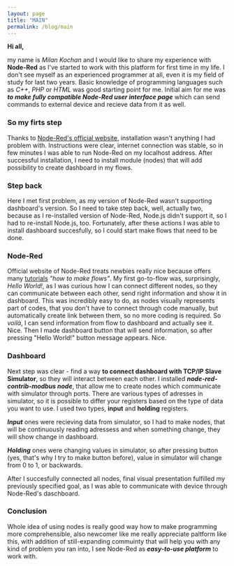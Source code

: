 ```yaml
---
layout: page
title: "MAIN"
permalink: /blog/main
---
```


**Hi all,**

my name is *Milan Kochan* and I would like to share my experience with **Node-Red** as I've started to work with this platform for first time in my life.
I don't see myself as an experienced programmer at all, even it is my field of study for last two years. Basic knowledge of programming languages such as *C++*, *PHP* or *HTML* was good starting point for me. 
Initial aim for me was **_to make fully compatible Node-Red user interface page_** which can send commands to external device and recieve data from it as well.


### So my firts step
Thanks to [Node-Red's official website](https://nodered.org/), installation wasn't anything I had problem with. Instructions were clear, internet connection was stable, so in few minutes I was able to run Node-Red on my localhost address.
After successful installation, I need to install module (nodes) that will add possibility to create dashboard in my flows. 


### Step back
Here I met first problem, as my version of Node-Red wasn't supporting dashboard's version.
So I need to take step back, well, actually two, because as I re-installed version of Node-Red, Node.js didn't support it, so I had to re-install Node.js, too. Fortunately, after these actions I was able to install dashboard succesfully, so I could start make flows that need to be done.

### Node-Red
Official website of Node-Red treats newbies really nice because offers many [tutorials](https://nodered.org/docs/) *"how to make flows"*. My first go-to-flow was, surprisingly, *Hello World!*, as I was curious how I can connect different nodes, so they can communicate between each other, send right information and show it in dashboard.
This was incredibly easy to do, as nodes visually represents part of codes, that you don't have to connect through code manually, but automatically create link between them, so no more coding is required. 
So *voilà*, I can send information from flow to dashboard and actually see it. Nice. Then I made dashboard button that will send information, so after pressing "Hello World!" button message appears. Nice.

### Dashboard
Next step was clear - find a way **to connect dashboard with TCP/IP Slave Simulator**, so they will interact between each other. I installed **_node-red-contrib-modbus node_**, that allow me to create nodes which communicate with simulator through ports. 
There are various types of adresses in simulator, so it is possible to differ your registers based on the type of data you want to use. I used two types, **input** and **holding** registers.


**_Input_** ones were recieving data from simulator, so I had to make nodes, that will be continuously reading adressess and when something change, they will show change in dashboard.


**_Holding_** ones were changing values in simulator, so after pressing button (yes, that's why I try to make button before), value in simulator will change from 0 to 1, or backwards.

After I succesfully connected all nodes, final visual presentation fulfilled my previously specified goal, as I was able to communicate with device through Node-Red's daschboard.

### Conclusion
Whole idea of using nodes is really good way how to make programming more comprehensible, also newcomer like me really appreciate paltform like this, with addition of still-expanding commuinty that will help you with any kind of problem you ran into, I see Node-Red as **_easy-to-use platform_** to work with. 
